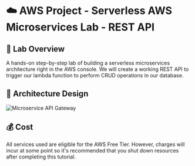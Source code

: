 # ☁️ AWS Project - Serverless AWS Microservices Lab - REST API

## 📝 Lab Overview

A hands-on step-by-step lab of building a serverless microservices architecture right in the AWS console. We will create a working REST API to trigger our lambda function to perform CRUD operations in our database.


## 📐 Architecture Design

![Microservice API Gateway](https://github.com/julien-muke/AWS-Serverless-Microservices-API-Architecture/assets/110755734/93cd73bd-e126-44de-9cfa-104bc8539395)





## 💰 Cost

All services used are eligible for the AWS Free Tier. However, charges will incur at some point so it's recommended that you shut down resources after completing this tutorial.





























